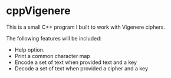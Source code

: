 # cppVigenere

This is a small C++ program I built to work with Vigenere ciphers.

The following features will be included:

  * Help option.
  * Print a common character map
  * Encode a set of text when provided text and a key
  * Decode a set of text when provided a cipher and a key
